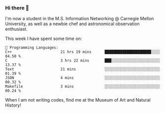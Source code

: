 ### Hi there 👋

I'm now a student in the M.S. Information Networking @ Carnegie Mellon University, as well as a newbie chef and astronomical observation enthusiast. 



<!--START_SECTION:waka-->
This week I have spent some time on: 

```text
💬 Programming Languages: 
C++                      21 hrs 19 mins      █████████████████████░░░░   84.50 % 
C                        3 hrs 22 mins       ███░░░░░░░░░░░░░░░░░░░░░░   13.37 % 
Text                     21 mins             ░░░░░░░░░░░░░░░░░░░░░░░░░   01.39 % 
JSON                     4 mins              ░░░░░░░░░░░░░░░░░░░░░░░░░   00.32 % 
Makefile                 3 mins              ░░░░░░░░░░░░░░░░░░░░░░░░░   00.24 % 
```


<!--END_SECTION:waka-->

When I am not writing codes, find me at the Museum of Art and Natural History!
